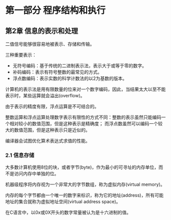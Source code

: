 # 第一部分 程序结构和执行
## 第2章 信息的表示和处理
二值信号能够很容易地被表示、存储和传输。

三种重要表示：
- 无符号编码：基于传统的二进制表示法，表示大于或等于零的数字。
- 补码编码：表示有符号整数的最常见的方式。
- 浮点数编码：表示实数的科学计数法的以2为基数的版本。

计算机的表示法是用有限数量的位来对一个数字编码，因此，当结果太大以至不能表示时，某些运算就会溢出(overflow)。

由于表示的精度有限，浮点运算是不可结合的。

整数运算和浮点运算处理数字表示有限性的方式不同：整数的表示虽然只能编码一个相对较小的数值范围，但是这种表示是精确度；
而浮点数虽然可以编码一个较大的数值范围，但是这种表示只是近似的。

编译器会试图优化算术表达式求值的性能。

### 2.1 信息存储
大多数计算机使用8位的块，或者字节(byte)，作为最小的可寻址的内存单位，而不是访问内存中单独的位。

机器级程序将内存视为一个非常大的字节数组，称为虚拟内存(virtual memory)。

内存的每个字节都由一个唯一的数字来标识，称为它的地址(address)，所有可能地址的集合就称为虚拟地址空间(virtual address space)。

在C语言中，以0x或0X开头的数字常量被认为是十六进制的值。
